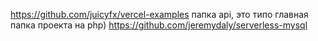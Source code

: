 https://github.com/juicyfx/vercel-examples
папка api, это типо главная папка проекта на php)
https://github.com/jeremydaly/serverless-mysql

